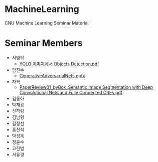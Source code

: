 # MachineLearning
CNU Machine Learning Seminar Material

# Seminar Members
* 서영학
  * [YOLO 이미지에서 Objects Detection.pdf](https://github.com/CNU-ANT/MachineLearning/blob/master/materials/YOLO%20%20%EC%9D%B4%EB%AF%B8%EC%A7%80%EC%97%90%EC%84%9C%20Objects%20Detection.pdf)
* 임진수
  * [GenerativeAdversarialNets.pptx](https://github.com/CNU-ANT/MachineLearning/blob/master/materials/GenerativeAdversarialNets.pptx)
* 차복
  * [PaperReview01_byBok_Semantic Image Segmentation with Deep Convolutional Nets and Fully Connected CRFs.pdf](https://github.com/CNU-ANT/MachineLearning/blob/master/materials/PaperReview01_byBok_Semantic%20Image%20Segmentation%20with%20Deep%20Convolutional%20Nets%20and%20Fully%20Connected%20CRFs.pdf)
* 김동하
* 박재광
* 신하람
* 김남형
* 김정선
* 홍진석
* 박성욱
* 정윤수
* 고한범
* 서유경
